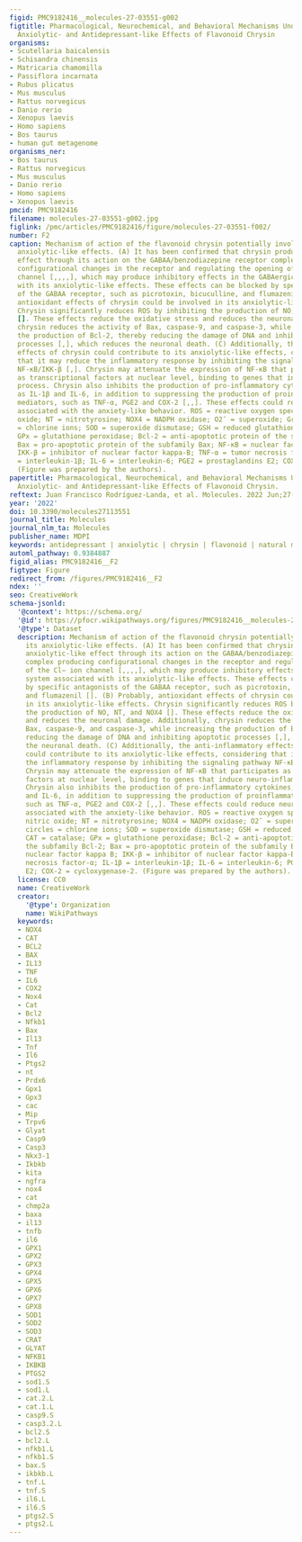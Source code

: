 ```yaml
---
figid: PMC9182416__molecules-27-03551-g002
figtitle: Pharmacological, Neurochemical, and Behavioral Mechanisms Underlying the
  Anxiolytic- and Antidepressant-like Effects of Flavonoid Chrysin
organisms:
- Scutellaria baicalensis
- Schisandra chinensis
- Matricaria chamomilla
- Passiflora incarnata
- Rubus plicatus
- Mus musculus
- Rattus norvegicus
- Danio rerio
- Xenopus laevis
- Homo sapiens
- Bos taurus
- human gut metagenome
organisms_ner:
- Bos taurus
- Rattus norvegicus
- Mus musculus
- Danio rerio
- Homo sapiens
- Xenopus laevis
pmcid: PMC9182416
filename: molecules-27-03551-g002.jpg
figlink: /pmc/articles/PMC9182416/figure/molecules-27-03551-f002/
number: F2
caption: Mechanism of action of the flavonoid chrysin potentially involved in its
  anxiolytic-like effects. (A) It has been confirmed that chrysin produces its anxiolytic-like
  effect through its action on the GABAA/benzodiazepine receptor complex producing
  configurational changes in the receptor and regulating the opening of the Cl− ion
  channel [,,,,], which may produce inhibitory effects in the GABAergic system associated
  with its anxiolytic-like effects. These effects can be blocked by specific antagonists
  of the GABAA receptor, such as picrotoxin, bicuculline, and flumazenil []. (B) Probably,
  antioxidant effects of chrysin could be involved in its anxiolytic-like effects.
  Chrysin significantly reduces ROS by inhibiting the production of NO, NT, and NOX4
  []. These effects reduce the oxidative stress and reduces the neuronal damage. Additionally,
  chrysin reduces the activity of Bax, caspase-9, and caspase-3, while increasing
  the production of Bcl-2, thereby reducing the damage of DNA and inhibiting apoptotic
  processes [,], which reduces the neuronal death. (C) Additionally, the anti-inflammatory
  effects of chrysin could contribute to its anxiolytic-like effects, considering
  that it may reduce the inflammatory response by inhibiting the signaling pathway
  NF-κB/IKK-β [,]. Chrysin may attenuate the expression of NF-κB that participates
  as transcriptional factors at nuclear level, binding to genes that induce neuro-inflammation
  process. Chrysin also inhibits the production of pro-inflammatory cytokines, such
  as IL-1β and IL-6, in addition to suppressing the production of proinflammatory
  mediators, such as TNF-α, PGE2 and COX-2 [,,]. These effects could reduce neuro-inflammation
  associated with the anxiety-like behavior. ROS = reactive oxygen species; NO = nitric
  oxide; NT = nitrotyrosine; NOX4 = NADPH oxidase; O2¯ = superoxide; Green circles
  = chlorine ions; SOD = superoxide dismutase; GSH = reduced glutathione; CAT = catalase;
  GPx = glutathione peroxidase; Bcl-2 = anti-apoptotic protein of the subfamily Bcl-2;
  Bax = pro-apoptotic protein of the subfamily Bax; NF-κB = nuclear factor kappa B;
  IKK-β = inhibitor of nuclear factor kappa-B; TNF-α = tumor necrosis factor-α; IL-1β
  = interleukin-1β; IL-6 = interleukin-6; PGE2 = prostaglandins E2; COX-2 = cycloxygenase-2.
  (Figure was prepared by the authors).
papertitle: Pharmacological, Neurochemical, and Behavioral Mechanisms Underlying the
  Anxiolytic- and Antidepressant-like Effects of Flavonoid Chrysin.
reftext: Juan Francisco Rodríguez-Landa, et al. Molecules. 2022 Jun;27(11):3551.
year: '2022'
doi: 10.3390/molecules27113551
journal_title: Molecules
journal_nlm_ta: Molecules
publisher_name: MDPI
keywords: antidepressant | anxiolytic | chrysin | flavonoid | natural medicine | neuropharmacology
automl_pathway: 0.9384887
figid_alias: PMC9182416__F2
figtype: Figure
redirect_from: /figures/PMC9182416__F2
ndex: ''
seo: CreativeWork
schema-jsonld:
  '@context': https://schema.org/
  '@id': https://pfocr.wikipathways.org/figures/PMC9182416__molecules-27-03551-g002.html
  '@type': Dataset
  description: Mechanism of action of the flavonoid chrysin potentially involved in
    its anxiolytic-like effects. (A) It has been confirmed that chrysin produces its
    anxiolytic-like effect through its action on the GABAA/benzodiazepine receptor
    complex producing configurational changes in the receptor and regulating the opening
    of the Cl− ion channel [,,,,], which may produce inhibitory effects in the GABAergic
    system associated with its anxiolytic-like effects. These effects can be blocked
    by specific antagonists of the GABAA receptor, such as picrotoxin, bicuculline,
    and flumazenil []. (B) Probably, antioxidant effects of chrysin could be involved
    in its anxiolytic-like effects. Chrysin significantly reduces ROS by inhibiting
    the production of NO, NT, and NOX4 []. These effects reduce the oxidative stress
    and reduces the neuronal damage. Additionally, chrysin reduces the activity of
    Bax, caspase-9, and caspase-3, while increasing the production of Bcl-2, thereby
    reducing the damage of DNA and inhibiting apoptotic processes [,], which reduces
    the neuronal death. (C) Additionally, the anti-inflammatory effects of chrysin
    could contribute to its anxiolytic-like effects, considering that it may reduce
    the inflammatory response by inhibiting the signaling pathway NF-κB/IKK-β [,].
    Chrysin may attenuate the expression of NF-κB that participates as transcriptional
    factors at nuclear level, binding to genes that induce neuro-inflammation process.
    Chrysin also inhibits the production of pro-inflammatory cytokines, such as IL-1β
    and IL-6, in addition to suppressing the production of proinflammatory mediators,
    such as TNF-α, PGE2 and COX-2 [,,]. These effects could reduce neuro-inflammation
    associated with the anxiety-like behavior. ROS = reactive oxygen species; NO =
    nitric oxide; NT = nitrotyrosine; NOX4 = NADPH oxidase; O2¯ = superoxide; Green
    circles = chlorine ions; SOD = superoxide dismutase; GSH = reduced glutathione;
    CAT = catalase; GPx = glutathione peroxidase; Bcl-2 = anti-apoptotic protein of
    the subfamily Bcl-2; Bax = pro-apoptotic protein of the subfamily Bax; NF-κB =
    nuclear factor kappa B; IKK-β = inhibitor of nuclear factor kappa-B; TNF-α = tumor
    necrosis factor-α; IL-1β = interleukin-1β; IL-6 = interleukin-6; PGE2 = prostaglandins
    E2; COX-2 = cycloxygenase-2. (Figure was prepared by the authors).
  license: CC0
  name: CreativeWork
  creator:
    '@type': Organization
    name: WikiPathways
  keywords:
  - NOX4
  - CAT
  - BCL2
  - BAX
  - IL13
  - TNF
  - IL6
  - COX2
  - Nox4
  - Cat
  - Bcl2
  - Nfkb1
  - Bax
  - Il13
  - Tnf
  - Il6
  - Ptgs2
  - nt
  - Prdx6
  - Gpx1
  - Gpx3
  - cac
  - Mip
  - Trpv6
  - Glyat
  - Casp9
  - Casp3
  - Nkx3-1
  - Ikbkb
  - kita
  - ngfra
  - nox4
  - cat
  - chmp2a
  - baxa
  - il13
  - tnfb
  - il6
  - GPX1
  - GPX2
  - GPX3
  - GPX4
  - GPX5
  - GPX6
  - GPX7
  - GPX8
  - SOD1
  - SOD2
  - SOD3
  - CRAT
  - GLYAT
  - NFKB1
  - IKBKB
  - PTGS2
  - sod1.S
  - sod1.L
  - cat.2.L
  - cat.1.L
  - casp9.S
  - casp3.2.L
  - bcl2.S
  - bcl2.L
  - nfkb1.L
  - nfkb1.S
  - bax.S
  - ikbkb.L
  - tnf.L
  - tnf.S
  - il6.L
  - il6.S
  - ptgs2.S
  - ptgs2.L
---
```

